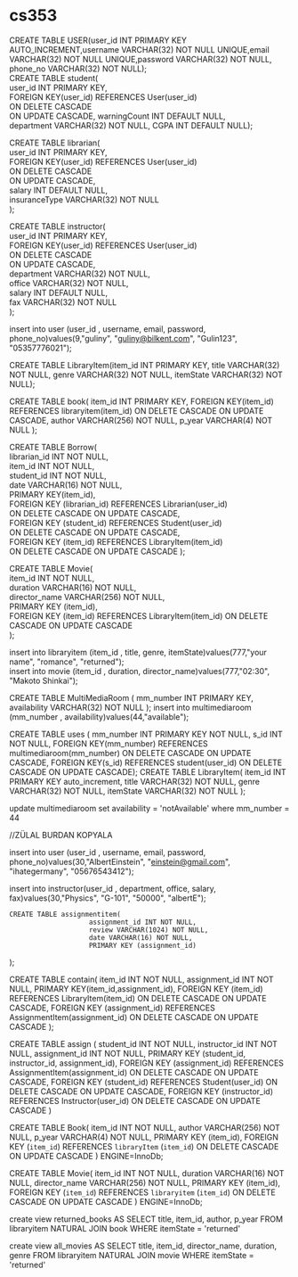 # cs353

CREATE TABLE USER(user_id INT PRIMARY KEY AUTO_INCREMENT,username VARCHAR(32) NOT NULL UNIQUE,email VARCHAR(32) NOT NULL UNIQUE,password VARCHAR(32) NOT NULL, phone_no  VARCHAR(32) NOT NULL);  
CREATE TABLE student(  
             	user_id INT PRIMARY KEY,  
             	FOREIGN KEY(user_id) REFERENCES User(user_id)  
                                  ON DELETE CASCADE  
                                  ON UPDATE CASCADE, 
				warningCount INT DEFAULT NULL,  
              	department VARCHAR(32) NOT NULL, 
              	CGPA INT DEFAULT NULL);  
  
CREATE TABLE librarian(  
             	user_id INT PRIMARY KEY,  
             	FOREIGN KEY(user_id) REFERENCES User(user_id)  
                                  ON DELETE CASCADE  
                                  ON UPDATE CASCADE,  
              	salary INT DEFAULT NULL,  
              	insuranceType VARCHAR(32) NOT NULL  
);  
  
CREATE TABLE instructor(  
             	user_id INT PRIMARY KEY,  
             	FOREIGN KEY(user_id) REFERENCES User(user_id)  
                                  ON DELETE CASCADE  
                                  ON UPDATE CASCADE,  
              	department VARCHAR(32) NOT NULL,  
              	office VARCHAR(32) NOT NULL,  
              	salary INT DEFAULT NULL,  
				fax VARCHAR(32) NOT NULL  
);  
    
insert into user (user_id , username, email, password, phone_no)values(9,"guliny", "guliny@bilkent.com", "Gulin123", "05357776021");  
  
CREATE TABLE LibraryItem(item_id INT PRIMARY KEY, title VARCHAR(32) NOT NULL, genre VARCHAR(32) NOT NULL, itemState VARCHAR(32) NOT NULL);  
  
CREATE TABLE book( item_id INT PRIMARY KEY, FOREIGN KEY(item_id) REFERENCES libraryitem(item_id) ON DELETE CASCADE ON UPDATE CASCADE, author VARCHAR(256) NOT NULL, p_year VARCHAR(4) NOT NULL );  
  
CREATE TABLE  Borrow(  
                               	librarian_id INT NOT NULL,  
                               	item_id INT NOT NULL,  
                                student_id INT NOT NULL,  
                               	date VARCHAR(16) NOT NULL,  
                               	PRIMARY KEY(item_id),  
								FOREIGN KEY (librarian_id) REFERENCES Librarian(user_id)  
                               	ON DELETE CASCADE ON UPDATE CASCADE,  
                               	FOREIGN KEY (student_id) REFERENCES Student(user_id)  
								ON DELETE CASCADE ON UPDATE CASCADE,  
								FOREIGN KEY (item_id) REFERENCES LibraryItem(item_id)  
                               	ON DELETE CASCADE ON UPDATE CASCADE	);  
  
  
CREATE TABLE Movie(  
                    	item_id INT NOT NULL,  
                    	duration VARCHAR(16) NOT NULL,  
                    	director_name VARCHAR(256) NOT NULL,  
                    	PRIMARY KEY (item_id),  
                        FOREIGN KEY (item_id) REFERENCES LibraryItem(item_id) ON DELETE CASCADE ON UPDATE CASCADE  
);  

insert into libraryitem (item_id , title, genre, itemState)values(777,"your name", "romance", "returned");  
insert into movie (item_id , duration, director_name)values(777,"02:30", "Makoto Shinkai");  

CREATE TABLE MultiMediaRoom (
			mm_number INT PRIMARY KEY,
           	availability VARCHAR(32) NOT NULL
);
insert into multimediaroom (mm_number , availability)values(44,"available");

CREATE TABLE uses  ( mm_number INT PRIMARY KEY NOT NULL,
				  s_id INT NOT NULL,
				  FOREIGN KEY(mm_number) REFERENCES multimediaroom(mm_number)
				  ON DELETE CASCADE ON UPDATE CASCADE,
				  FOREIGN KEY(s_id) REFERENCES student(user_id)
				  ON DELETE CASCADE ON UPDATE CASCADE);
CREATE TABLE LibraryItem(
             	item_id INT PRIMARY KEY auto_increment,
             	title VARCHAR(32) NOT NULL,
             	genre VARCHAR(32) NOT NULL,
                   itemState VARCHAR(32) NOT NULL
);
				  
update multimediaroom
set availability = 'notAvailable'
where mm_number = 44

//ZÜLAL BURDAN KOPYALA

insert into user (user_id , username, email, password, phone_no)values(30,"AlbertEinstein", "einstein@gmail.com", "ihategermany", "05676543412");

insert into instructor(user_id , department, office, salary, fax)values(30,"Physics", "G-101", "50000", "albertE");

	CREATE TABLE assignmentitem(
                    	assignment_id INT NOT NULL,
                    	review VARCHAR(1024) NOT NULL,
                    	date VARCHAR(16) NOT NULL,
                    	PRIMARY KEY (assignment_id)
);

CREATE TABLE contain(
					item_id INT NOT NULL,
					assignment_id INT NOT NULL,
					PRIMARY KEY(item_id,assignment_id),
					FOREIGN KEY (item_id) REFERENCES LibraryItem(item_id)
					ON DELETE CASCADE ON UPDATE CASCADE,
					FOREIGN KEY (assignment_id) REFERENCES AssignmentItem(assignment_id)
					ON DELETE CASCADE ON UPDATE CASCADE
        	);
		
CREATE TABLE assign (
					student_id INT  NOT NULL,
					instructor_id INT  NOT NULL,
					assignment_id INT NOT NULL,
					PRIMARY KEY (student_id, instructor_id, assignment_id),
					FOREIGN KEY (assignment_id) REFERENCES AssignmentItem(assignment_id)
                   	ON DELETE CASCADE ON UPDATE CASCADE,
					FOREIGN KEY (student_id) REFERENCES Student(user_id)
					ON DELETE CASCADE ON UPDATE CASCADE,
					FOREIGN KEY (instructor_id) REFERENCES Instructor(user_id)
					ON DELETE CASCADE ON UPDATE CASCADE
) 

CREATE TABLE Book(
                    	item_id INT NOT NULL,
                    	author VARCHAR(256) NOT NULL,
                    	p_year VARCHAR(4) NOT NULL,
                    	PRIMARY KEY (item_id),
                        FOREIGN KEY (`item_id`) REFERENCES `libraryItem` (`item_id`) 
                        ON DELETE CASCADE 
                        ON UPDATE CASCADE
) ENGINE=InnoDb;


CREATE TABLE Movie(
                    	item_id INT NOT NULL,
                    	duration VARCHAR(16) NOT NULL,
                    	director_name VARCHAR(256) NOT NULL,
                    	PRIMARY KEY (item_id),
                        FOREIGN KEY (`item_id`) REFERENCES `libraryitem` (`item_id`)
                        ON DELETE CASCADE 
                        ON UPDATE CASCADE
) ENGINE=InnoDb;

create view returned_books AS
          SELECT title, item_id, author, p_year
          FROM libraryitem NATURAL JOIN book
          WHERE itemState = 'returned'
	  
	  
create view all_movies AS 
         SELECT title, item_id, director_name, duration, genre
		 FROM libraryitem NATURAL JOIN movie
		 WHERE itemState = 'returned'




